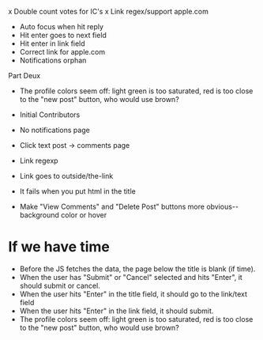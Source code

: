 x Double count votes for IC's
x Link regex/support apple.com
- Auto focus when hit reply
- Hit enter goes to next field
- Hit enter in link field
- Correct link for apple.com
- Notifications orphan

Part Deux
- The profile colors seem off: light green is too saturated, red is too close to the "new post" button, who would use brown?
- Initial Contributors



- No notifications page
- Click text post -> comments page
- Link regexp
- Link goes to outside/the-link
- It fails when you put html in the title
- Make "View Comments" and "Delete Post" buttons more obvious--background color or hover

If we have time
===============

- Before the JS fetches the data, the page below the title is blank (if time).
- When the user has "Submit" or "Cancel" selected and hits "Enter", it should submit or cancel.
- When the user hits "Enter" in the title field, it should go to the link/text field
- When the user hits "Enter" in the link field, it should submit.
- The profile colors seem off: light green is too saturated, red is too close to the "new post" button, who would use brown?